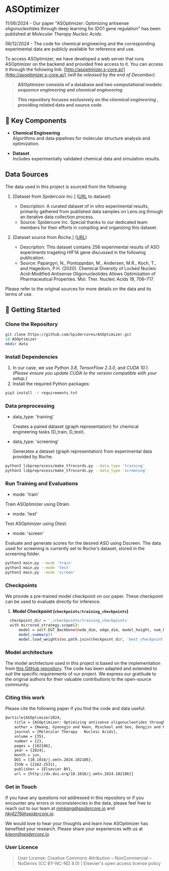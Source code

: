 # ASOptimizer

11/06/2024 - Our paper "ASOptimizer: Optimizing antisense oligonucleotides through deep learning for IDO1 gene regulation" has been published at *Molecular Therapy Nucleic Acids*.

06/12/2024 - The code for chemical engineering and the corresponding experimental data are publicly available for reference and use.

To access ASOptimizer, we have developed a web server that runs ASOptimizer on the backend and provided free access to it.
You can access it through the following link: [http://asoptimizer.s-core.ai/](http://asoptimizer.s-core.ai/) *(will be released by the end of December).*


> **ASOptimizer consists of a database and two computational models: *sequence engineering* and *chemical engineering***.

> **This repository focuses exclusively on the *chemical engineering* , providing related data and source code**.

## 📂 Key Components

- **Chemical Engineering**  
  Algorithms and data pipelines for molecular structure analysis and optimization.

- **Dataset**  
  Includes experimentally validated chemical data and simulation results.

## Data Sources
The data used in this project is sourced from the following:

1. [Dataset from *Spidercore Inc.*] ([URL](https://github.com/Spidercores/ASOptimizer/tree/main/dataset) to dataset)  
   - Description: A curated dataset of in vitro experimental results, primarily gathered from published data samples on Lens.org through an iterative data collection process.
   - Source: Spidercore Inc. Special thanks to our dedicated team members for their efforts in compiling and organizing this dataset.  

2. [Dataset source from *Roche.*] ([URL](https://www.sciencedirect.com/science/article/pii/S2162253119304068))  
   - Description: This dataset contains 256 experimental results of ASO experiments trageting HIF1A gene discussed in the following publication:
   - Source: Papargyri, N., Pontoppidan, M., Andersen, M.R., Koch, T., and Hagedorn, P.H.
(2020). Chemical Diversity of Locked Nucleic Acid-Modified Antisense
Oligonucleotides Allows Optimization of Pharmaceutical Properties. Mol. Ther.
Nucleic Acids 19, 706–717.


Please refer to the original sources for more details on the data and its terms of use.

## 🚀 Getting Started

### Clone the Repository
```bash
git clone https://github.com/Spidercores/ASOptimizer.git
cd ASOptimizer
mkdir data
```

###  Install Dependencies
1. In our case, we use *Python 3.8*, *TensorFlow 2.3.0*, and *CUDA 10.1*. 
*(Please ensure you update CUDA to the version compatible with your setup.)*
2. Install the required Python packages:

```bash
pip3 install -r requirements.txt
```

### Data preprocessing
- data_type: 'training'

  Creates a paired dataset (graph representation) for chemical engineering tasks (D_train, D_test).

- data_type: 'screening'
  
  Generates a dataset (graph representation) from experimental data provided by Roche.
  
```bash
python3 libpreprocess/make_tfrecords.py --data_type 'training'
python3 libpreprocess/make_tfrecords.py --data_type 'screening'
```

### Run Training and Evaluations

- mode: 'train'

Train ASOptimizer using Dtrain.

- mode: 'test'

Test ASOptimizer using Dtest.

- mode: 'screen'

Evaluate and generate scores for the desired ASO using Dscreen. The data used for screening is currently set to Roche's dataset, stored in the screening folder.

```bash
python3 main.py --mode 'train'
python3 main.py --mode 'test'
python3 main.py --mode 'screen'
```

### Checkpoints
We provide a pre-trained model checkpoint on our paper. These checkpoint can be used to evaluate directly for inference.  

1. **Model Checkpoint (`checkpoints/training_checkpoints`)**  
```bash
  checkpoint_dir = './checkpoints/training_checkpoints'
  with mirrored_strategy.scope():
      model = self.EGT_Backbone(node_dim, edge_dim, model_height, num_head, num_vnode,max_length)
      model.summary()
      model.load_weights(os.path.join(checkpoint_dir, 'best_checkpoint'))
```

### Model architecture

The model architecture used in this project is based on the implementation from [this GitHub repository](https://github.com/shamim-hussain/egt). The code has been adapted and extended to suit the specific requirements of our project.
We express our gratitude to the original authors for their valuable contributions to the open-source community.

### Citing this work
Please cite the following paper if you find the code and data useful:
```bash
@article{ASOptimizer2024, 
    title = {ASOptimizer: Optimizing antisense oligonucleotides through deep learning for IDO1 gene regulation}, 
    author = {Hwang, Gyeongjo and Kwon, Mincheol and Seo, Dongjin and Kim, Dae Hoon and Lee, Daehwan and Lee, Kiwon and Kim, Eunyoung and Kang, Mingeun and Ryu, Jin-Hyeob}, 
    journal = {Molecular Therapy - Nucleic Acids}, 
    volume = {35}, 
    number = {2}, 
    pages = {102186}, 
    year = {2024}, 
    month = jun, 
    DOI = {10.1016/j.omtn.2024.102186}, 
    ISSN = {2162-2531}, 
    publisher = {Elsevier BV}, 
    url = {http://dx.doi.org/10.1016/j.omtn.2024.102186}}   
```

### Get in Touch
If you have any questions not addressed in this repository or if you encounter any errors or inconsistencies in the data, please feel free to reach out to our team at *minkang@spidercore.io* and *hkj4276@spidercore.io*.

We would love to hear your thoughts and learn how ASOptimizer has benefited your research. Please share your experiences with us at *kiwon@spidercore.io*.

### User Licence
> User License: Creative Commons Attribution – NonCommercial – NoDerivs (CC BY-NC-ND 4.0) | Elsevier's open access license policy